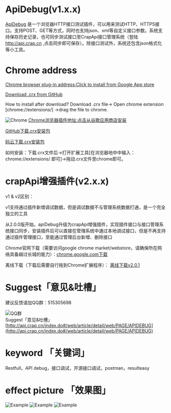 # ApiDebug(v1.x.x)
[ApiDebug](https://github.com/EhsanTang/ApiDebug) 是一个浏览器HTTP接口测试插件，可以用来测试HTTP、HTTPS接口。支持POST、GET等方式，同时也支持json、xml等自定义接口参数。系统支持保存历史记录，也可同步测试接口至CrapApi接口管理系统（登陆 http://api.crap.cn ,点击同步即可保存）。除接口测试外，系统还包含json格式化等小工具。
<br>
# Chrome address
[Chrome browser plug-in address:Click to install from Google App store](https://chrome.google.com/webstore/detail/ieoejemkppmjcdfbnfphhpbfmallhfnc?utm_source=chrome-app-launcher-info-dialog)

[Download .crx from GitHub](https://github.com/EhsanTang/ApiDebug/blob/master/release/chrome/ieoejemkppmjcdfbnfphhpbfmallhfnc_main.crx)

How to install after download? Download .crx file-> Open chrome extension [chrome://extensions/] ->drag the file to chrome.

![Chrome](http://img.blog.csdn.net/20170522174505914?watermark/2/text/aHR0cDovL2Jsb2cuY3Nkbi5uZXQvdG9ycnl0YW5n/font/5a6L5L2T/fontsize/400/fill/I0JBQkFCMA==/dissolve/70/gravity/Center)
[Chrome浏览器插件地址:点击从谷歌应用商店安装](https://chrome.google.com/webstore/detail/ieoejemkppmjcdfbnfphhpbfmallhfnc?utm_source=chrome-app-launcher-info-dialog)

[GitHub下载.crx安装包](https://github.com/EhsanTang/ApiDebug/blob/master/release/chrome/ieoejemkppmjcdfbnfphhpbfmallhfnc_main.crx)

[码云下载.crx安装包](http://git.oschina.net/CrapApi/ApiDebug/raw/master/release/chrome/ieoejemkppmjcdfbnfphhpbfmallhfnc_main.crx)

如何安装：下载.crx文件后->打开扩展工具[在浏览器地中中输入：chrome://extensions/ 即可]->拖动.crx文件至chrome即可。


# crapApi增强插件(v2.x.x)
v1 & v2区别：
  
  v1支持通过插件新增调试数据，但是调试数据不与管理系统数据打通，是一个完全独立的工具
  
  从2.0.0版开始，apiDebug升级为crapApi增强插件，实现插件接口与接口管理系统接口同步，安装插件后可以直接在管理系统中通过本地调试接口，但是不再支持通过插件管理接口，至能通过管理后台新增、删除接口

Chrome官网下载（需要访问google chrome market/webstore，请确保所在网络具备越过长城的能力）：[chrome.google.com下载](https://chrome.google.com/webstore/detail/crapapi-%E6%8E%A5%E5%8F%A3%E8%B0%83%E8%AF%95%E5%B7%A5%E5%85%B7/dbdonnbbnhgojidhcogkapdldcheclnn)

离线下载（下载后需要自行拖到Chrome扩展程序）：
[离线下载v2.0.1](https://gitee.com/CrapApi/ApiDebug/raw/master/release/chrome/dbdonnbbnhgojidhcogkapdldcheclnn_main.crx)


# Suggest「意见&吐槽」
建议反馈请加QQ群：515305698

![QQ群](http://img.blog.csdn.net/20170601193654319?watermark/2/text/aHR0cDovL2Jsb2cuY3Nkbi5uZXQvdG9ycnl0YW5n/font/5a6L5L2T/fontsize/400/fill/I0JBQkFCMA==/dissolve/70/gravity/Center)<br>Suggest「意见&吐槽」
[http://api.crap.cn/index.do#/web/article/detail/web/PAGE/APIDEBUG](http://api.crap.cn/index.do#/web/article/detail/web/PAGE/APIDEBUG)

# keyword 「关键词」
Restfull，API debug，接口调试，开源接口调试，postman，resulteasy

# effect picture 「效果图」
![Example](http://img.blog.csdn.net/20170520195634607?watermark/2/text/aHR0cDovL2Jsb2cuY3Nkbi5uZXQvdG9ycnl0YW5n/font/5a6L5L2T/fontsize/400/fill/I0JBQkFCMA==/dissolve/70/gravity/Center)
![Example](http://img.blog.csdn.net/20170520195653030?watermark/2/text/aHR0cDovL2Jsb2cuY3Nkbi5uZXQvdG9ycnl0YW5n/font/5a6L5L2T/fontsize/400/fill/I0JBQkFCMA==/dissolve/70/gravity/Center)
![Example](http://img.blog.csdn.net/20170520195711810?watermark/2/text/aHR0cDovL2Jsb2cuY3Nkbi5uZXQvdG9ycnl0YW5n/font/5a6L5L2T/fontsize/400/fill/I0JBQkFCMA==/dissolve/70/gravity/Center)






